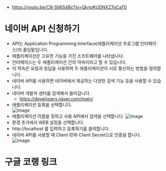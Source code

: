 * https://youtu.be/C8-SII6S4Bc?si=QknpKUDNXZ7qCaT0

# 네이버 API 신청하기
* API는 Application Programming Interface(애플리케이션 프로그램 인터페이스)의 줄임말입니다.
* 애플리케이션은 고유한 기능을 가진 소프트웨어를 나타냅니다.
* 인터페이스는 두 애플리케이션 간의 약속이라고 할 수 있습니다.
* 이 약속은 요청과 응답을 사용하여 두 애플리케이션이 서로 통신하는 방법을 정의합니다.
* 네이버 API를 사용하면 네이버에서 제공하는 다양한 검색 기능 등을 사용할 수 있습니다.
* 네이버 개발자 센터를 검색해서 들어갑니다.
  * https://developers.naver.com/main/
* 애플리케이션 등록을 선택합니다.   
![image](https://github.com/jerrytohub/python-skill/assets/127598703/133fa004-51a8-45e8-aaea-e27bffdc9892)
* 애플리케이션 이름을 정하고 사용 API에서 검색을 선택합니다.
![image](https://github.com/jerrytohub/python-skill/assets/127598703/e51c3b1c-533c-4b34-b9c3-da6be0c770b1)
* 환경 추가에서 WEB 설정을 선택합니다.
* http://localhost 를 입력하고 등록하기를 클릭합니다.
* 네이버 API를 사용할 때 Client ID와 Client Secret으로 인증을 합니다.   
![image](https://github.com/jerrytohub/python-skill/assets/127598703/f409ca5c-7d94-473b-bfe3-73b8370536fd)

# 구글 코랭 링크

